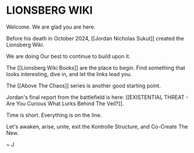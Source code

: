 # LIONSBERG WIKI

Welcome. We are glad you are here. 

Before his death in October 2024, [[Jordan Nicholas Sukut]] created the Lionsberg Wiki. 

We are doing Our best to continue to build upon it. 

The [[Lionsberg Wiki Books]] are the place to begin. Find something that looks interesting, dive in, and let the links lead you. 

The [[Above The Chaos]] series is another good starting point. 

Jordan's final report from the battlefield is here: [[EXISTENTIAL THREAT - Are You Curious What Lurks Behind The Veil?]].  

Time is short. Everything is on the line. 

Let's awaken, arise, unite, exit the Kontrolle Structure, and Co-Create The New.  

~ J 